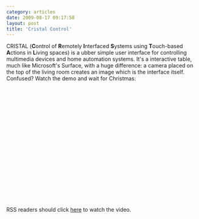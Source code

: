 ```yaml
---
category: articles
date: 2009-08-17 09:17:58
layout: post
title: 'Cristal Control'
---
```


<p>CRISTAL (<strong>C</strong>ontrol of <strong>R</strong>emotely <strong>I</strong>nterfaced <strong>S</strong>ystems using <strong>T</strong>ouch-based <strong>A</strong>ctions in <strong>L</strong>iving spaces) is a ubber simple user interface for controlling multimedia devices and home automation systems. It's a interactive table, much like Microsoft's Surface, with a huge difference: a camera placed on the top of the living room creates an image which is the interface itself. Confused? Watch the demo and wait for Christmas:</p>

<iframe title="Cristal Control" width="480" height="300" data-src="//www.youtube.com/embed/Tio5OvIqToc" frameborder="0" allowfullscreen></iframe>

<p>RSS readers should click <a href="//joaobordalo.com/articles/2009/08/17/cristal-control">here</a> to watch the video.</p>

